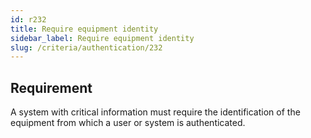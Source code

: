 ```yaml
---
id: r232
title: Require equipment identity
sidebar_label: Require equipment identity
slug: /criteria/authentication/232
---
```


## Requirement

A system with critical information must require the identification of the
equipment from which a user or system is authenticated.
